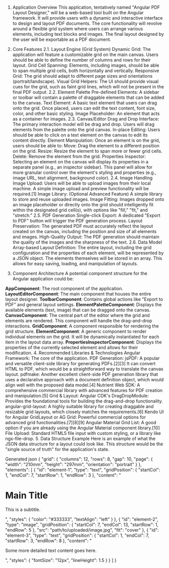 1. Application Overview
This application, tentatively named "Angular PDF Layout Designer," will be a web-based tool built on the Angular framework. It will provide users with a dynamic and interactive interface to design and layout PDF documents. The core functionality will revolve around a flexible grid system where users can arrange various elements, including text blocks and images. The final layout designed by the user will be exportable as a PDF document.

2. Core Features
2.1. Layout Engine (Grid System)
Dynamic Grid: The application will feature a customizable grid on the main canvas. Users should be able to define the number of columns and rows for their layout.
Grid Cell Spanning: Elements, including images, should be able to span multiple grid cells, both horizontally and vertically.
Responsive Grid: The grid should adapt to different page sizes and orientations (portrait/landscape).
Visual Grid Helpers: The UI should provide visual cues for the grid, such as faint grid lines, which will not be present in the final PDF output.
2.2. Element Palette
Pre-defined Elements: A sidebar or toolbar will contain a palette of draggable elements that can be added to the canvas.
Text Element: A basic text element that users can drag onto the grid. Once placed, users can edit the text content, font size, color, and other basic styling.
Image Placeholder: An element that acts as a container for images.
2.3. Canvas/Editor
Drag and Drop Interface: The primary interaction model will be drag and drop. Users will drag elements from the palette onto the grid canvas.
In-place Editing: Users should be able to click on a text element on the canvas to edit its content directly.
Element Manipulation: Once an element is on the grid, users should be able to:
Move: Drag the element to a different position on the grid.
Resize: Resize the element to span more or fewer grid cells.
Delete: Remove the element from the grid.
Properties Inspector: Selecting an element on the canvas will display its properties in a separate panel (e.g., an inspector sidebar). This panel will allow for more granular control over the element's styling and properties (e.g., image URL, text alignment, background color).
2.4. Image Handling
Image Upload: Users will be able to upload images from their local machine. A simple image upload and preview functionality will be required.[1]
Image Library: (Optional Advanced Feature) A simple library to store and reuse uploaded images.
Image Fitting: Images dropped onto an image placeholder or directly onto the grid should intelligently fit within the designated grid cell(s), with options like "fill," "fit," and "stretch."
2.5. PDF Generation
Single-click Export: A dedicated "Export to PDF" button will trigger the PDF generation process.
Layout Preservation: The generated PDF must accurately reflect the layout created on the canvas, including the position and size of all elements and images.
High-Quality Output: The PDF generation should maintain the quality of the images and the sharpness of the text.
2.6. Data Model
Array-based Layout Definition: The entire layout, including the grid configuration and the properties of each element, will be represented by a JSON object. The elements themselves will be stored in an array. This allows for easy saving, loading, and manipulation of layouts.
3. Component Architecture
A potential component structure for the Angular application could be:

**AppComponent**: The root component of the application.
**LayoutEditorComponent**: The main component that houses the entire layout designer.
**ToolbarComponent**: Contains global actions like "Export to PDF" and general layout settings.
**ElementPaletteComponent**: Displays the available elements (text, image) that can be dragged onto the canvas.
**CanvasComponent**: The central part of the editor where the grid and elements are rendered. This component will handle the drag-and-drop interactions.
**GridComponent**: A component responsible for rendering the grid structure.
**ElementComponent**: A generic component to render individual elements on the grid. It will be dynamically instantiated for each item in the layout data array.
**PropertiesInspectorComponent**: Displays the properties of the currently selected element and allows for their modification.
4. Recommended Libraries & Technologies
Angular Framework: The core of the application.
PDF Generation:
jsPDF: A popular and versatile client-side library for generating PDFs.[2][3] It can convert HTML to PDF, which would be a straightforward way to translate the canvas layout.
pdfmake: Another excellent client-side PDF generation library that uses a declarative approach with a document definition object, which would align well with the proposed data model.[4]
Nutrient Web SDK: A comprehensive commercial library with advanced features for PDF creation and manipulation.[5]
Grid & Layout:
Angular CDK's DragDropModule: Provides the foundational tools for building the drag-and-drop functionality.
angular-grid-layout: A highly suitable library for creating draggable and resizable grid layouts, which closely matches the requirements.[6]
Kendo UI for Angular GridLayout or AG Grid: Powerful commercial options for advanced grid functionalities.[7][8][9]
Angular Material Grid List: A good option if you are already using the Angular Material component library.[10]
File Upload: Standard HTML5 file input with custom styling, or a library like ngx-file-drop.
5. Data Structure Example
Here is an example of what the JSON data structure for a layout could look like. This structure would be the "single source of truth" for the application's state.

Generated json
{
  "grid": {
    "columns": 12,
    "rows": 8,
    "gap": 10,
    "page": {
      "width": "210mm",
      "height": "297mm",
      "orientation": "portrait"
    }
  },
  "elements": [
    {
      "id": "element-1",
      "type": "text",
      "gridPosition": {
        "startCol": 1,
        "endCol": 7,
        "startRow": 1,
        "endRow": 3
      },
      "content": "<h1>Main Title</h1><p>This is a subtitle.</p>",
      "styles": {
        "color": "#333333",
        "textAlign": "left"
      }
    },
    {
      "id": "element-2",
      "type": "image",
      "gridPosition": {
        "startCol": 7,
        "endCol": 13,
        "startRow": 1,
        "endRow": 5
      },
      "src": "path/to/uploaded/image.jpg",
      "fit": "cover"
    },
    {
      "id": "element-3",
      "type": "text",
      "gridPosition": {
        "startCol": 1,
        "endCol": 7,
        "startRow": 3,
        "endRow": 8
      },
      "content": "<p>Some more detailed text content goes here.</p>",
      "styles": {
        "fontSize": "12px",
        "lineHeight": 1.5
      }
    }
  ]
}

